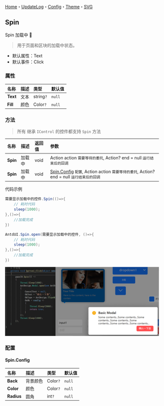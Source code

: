 ﻿[Home](../Home.md)・[UpdateLog](../UpdateLog.md)・[Config](../Config.md)・[Theme](../Theme.md)・[SVG](../SVG.md)

## Spin

Spin 加载中 👚

> 用于页面和区块的加载中状态。

- 默认属性：Text
- 默认事件：Click

### 属性

名称 | 描述 | 类型 | 默认值 |
:--|:--|:--|:--|
**Text** | 文本 | string`?` | `null` |
**Fill** | 颜色 | Color`?` | `null` |

### 方法

> 所有 继承 `IControl` 的控件都支持 `Spin` 方法

名称 | 描述 | 返回值 | 参数 |
:--|:--|:--|:--|
**Spin** | 加载中 | void | Action action `需要等待的委托`, Action? end = null `运行结束后的回调` |
**Spin** | 加载中 | void | [Spin.Config](#spin.config) `配置`, Action action `需要等待的委托`, Action? end = null `运行结束后的回调` |

代码示例

```csharp
需要显示加载中的控件.Spin(()=>{
    // 耗时代码
    sleep(1000);
},()=>{
    //加载完成
})
```

```csharp
AntdUI.Spin.open(需要显示加载中的控件, ()=>{
    // 耗时代码
    sleep(1000);
},()=>{
    //加载完成
})
```

![SpinRun](SpinRun.png)

### 配置

#### Spin.Config

名称 | 描述 | 类型 | 默认值 |
:--|:--|:--|:--|
**Back** | 背景颜色 | Color`?` | `null` |
**Color** | 颜色 | Color`?` | `null` |
**Radius** | 圆角 | int`?` | `null` |